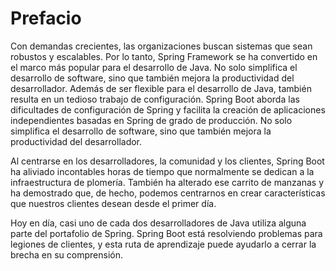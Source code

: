 # Prefacio
Con demandas crecientes, las organizaciones buscan sistemas que sean robustos y escalables. Por lo tanto, Spring Framework se ha convertido en el marco más popular para el desarrollo de Java. No solo simplifica el desarrollo de software, sino que también mejora la productividad del desarrollador. Además de ser flexible para el desarrollo de Java, también resulta en un tedioso trabajo de configuración. Spring Boot aborda las dificultades de configuración de Spring y facilita la creación de aplicaciones independientes basadas en Spring de grado de producción. No solo simplifica el desarrollo de software, sino que también mejora la productividad del desarrollador.

Al centrarse en los desarrolladores, la comunidad y los clientes, Spring Boot ha aliviado incontables horas de tiempo que normalmente se dedican a la infraestructura de plomería. También ha alterado ese carrito de manzanas y ha demostrado que, de hecho, podemos centrarnos en crear características que nuestros clientes desean desde el primer día.

Hoy en día, casi uno de cada dos desarrolladores de Java utiliza alguna parte del portafolio de Spring. Spring Boot está resolviendo problemas para legiones de clientes, y esta ruta de aprendizaje puede ayudarlo a cerrar la brecha en su comprensión.
